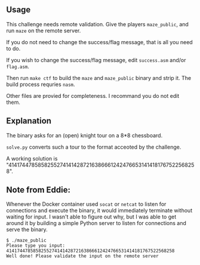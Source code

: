 ## Usage

This challenge needs remote validation. Give the players `maze_public`, and run `maze` on the remote server.

If you do not need to change the success/flag message, that is all you need to do.

If you wish to change the success/flag message, edit `success.asm` and/or `flag.asm`.

Then run `make ctf` to build the `maze` and `maze_public` binary and strip it. The build process requries `nasm`.

Other files are provied for completeness. I recommand you do not edit them.

## Explanation

The binary asks for an (open) knight tour on a 8*8 chessboard. 

`solve.py` converts such a tour to the format acceoted by the challenge.

A working solution is "414174478585825527414142872163866612424766531414181767522568258".


## Note from Eddie:
Whenever the Docker container used `socat` or `netcat` to listen for connections and execute the binary, it would immediately terminate without waiting for input.
I wasn't able to figure out why, but I was able to get around it by building a simple Python server to listen for connections and serve the binary.

```
$ ./maze_public
Please type you input: 
414174478585825527414142872163866612424766531414181767522568258
Well done! Please validate the input on the remote server
```
